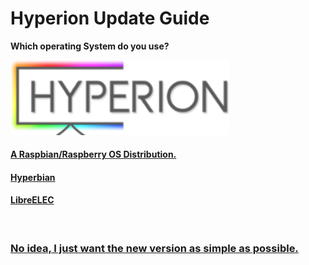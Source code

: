 
# Hyperion Update Guide


**Which operating System do you use?**

<a href="https://github.com/hyperion-project/hyperion.ng"><img src="pictures/logo.png" width="350" alt="github hyperion logo"></a>


#### [A Raspbian/Raspberry OS Distribution.](/txt/raspbian.md#raspbian) 

#### [Hyperbian](/txt/hyperbian.md#pick-your-system)

#### [LibreELEC](/txt/libreelec.md#updating-libreelec)


&nbsp;

### [No idea, I just want the new version as simple as possible.](/txt/hyperbian.md#Hyperbian) 
